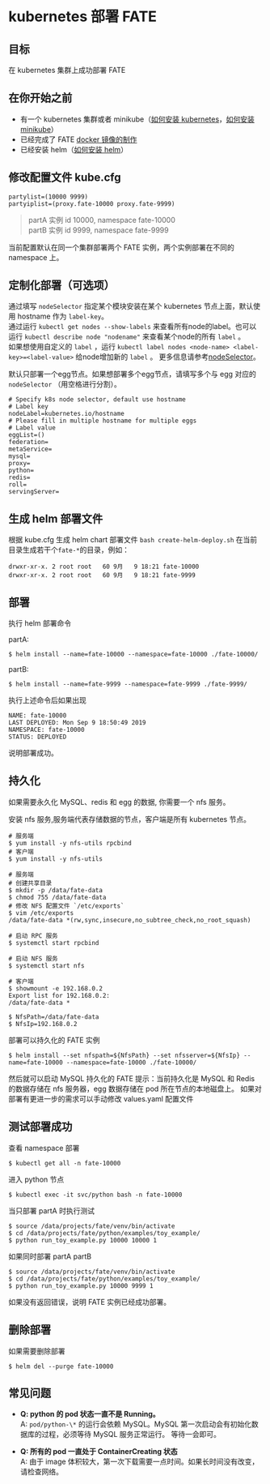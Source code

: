 # kubernetes 部署 FATE

## 目标

在 kubernetes 集群上成功部署 FATE

## 在你开始之前

- 有一个 kubernetes 集群或者 minikube（[如何安装 kubernetes](https://kubernetes.io/docs/setup/production-environment/tools/kubeadm/create-cluster-kubeadm/)，[如何安装 minikube](https://kubernetes.io/docs/tasks/tools/install-minikube/)）
- 已经完成了 FATE [docker 镜像的制作](../)
- 已经安装 helm（[如何安装 helm](https://helm.sh/docs/using_helm/#installing-helm)）

## 修改配置文件 kube.cfg

    partylist=(10000 9999)
    partyiplist=(proxy.fate-10000 proxy.fate-9999)

> partA 实例 id 10000, namespace fate-10000<br>
> partB 实例 id 9999, namespace fate-9999

当前配置默认在同一个集群部署两个 FATE 实例，两个实例部署在不同的 namespace 上。

## 定制化部署（可选项）
通过填写 `nodeSelector` 指定某个模块安装在某个 kubernetes 节点上面，默认使用 hostname 作为 `label-key`。  
通过运行 `kubectl get nodes --show-labels` 来查看所有node的label。也可以运行 `kubectl describe node "nodename"` 来查看某个node的所有 `label` 。  
如果想使用自定义的 `label` ，运行 `kubectl label nodes <node-name> <label-key>=<label-value>` 给node增加新的 `label` 。  更多信息请参考[nodeSelector](https://kubernetes.io/docs/concepts/configuration/assign-pod-node/#nodeselector)。

默认只部署一个egg节点。如果想部署多个egg节点，请填写多个与 egg 对应的 `nodeSelector` （用空格进行分割）。  

    # Specify k8s node selector, default use hostname
    # Label key
    nodeLabel=kubernetes.io/hostname
    # Please fill in multiple hostname for multiple eggs
    # Label value
    eggList=()
    federation=
    metaService=
    mysql=
    proxy=
    python=
    redis=
    roll=
    servingServer=

## 生成 helm 部署文件

根据 kube.cfg 生成 helm chart 部署文件
`bash create-helm-deploy.sh`
在当前目录生成若干个`fate-*`的目录，例如：

    drwxr-xr-x. 2 root root   60 9月   9 18:21 fate-10000
    drwxr-xr-x. 2 root root   60 9月   9 18:21 fate-9999

## 部署

执行 helm 部署命令

partA:

    $ helm install --name=fate-10000 --namespace=fate-10000 ./fate-10000/

partB:

    $ helm install --name=fate-9999 --namespace=fate-9999 ./fate-9999/

执行上述命令后如果出现

    NAME: fate-10000
    LAST DEPLOYED: Mon Sep 9 18:50:49 2019
    NAMESPACE: fate-10000
    STATUS: DEPLOYED

说明部署成功。

## 持久化

如果需要永久化 MySQL、redis 和 egg 的数据,
你需要一个 nfs 服务。

安装 nfs 服务,服务端代表存储数据的节点，客户端是所有 kubernetes 节点。

    # 服务端
    $ yum install -y nfs-utils rpcbind
    # 客户端
    $ yum install -y nfs-utils

    # 服务端
    # 创建共享目录
    $ mkdir -p /data/fate-data
    $ chmod 755 /data/fate-data
    # 修改 NFS 配置文件 `/etc/exports`
    $ vim /etc/exports
    /data/fate-data *(rw,sync,insecure,no_subtree_check,no_root_squash)

    # 启动 RPC 服务
    $ systemctl start rpcbind

    # 启动 NFS 服务
    $ systemctl start nfs

    # 客户端
    $ showmount -e 192.168.0.2
    Export list for 192.168.0.2:
    /data/fate-data *

    $ NfsPath=/data/fate-data
    $ NfsIp=192.168.0.2

部署可以持久化的 FATE 实例

    $ helm install --set nfspath=${NfsPath} --set nfsserver=${NfsIp} --name=fate-10000 --namespace=fate-10000 ./fate-10000/
然后就可以启动 MySQL 持久化的 FATE
提示：当前持久化是 MySQL 和 Redis 的数据存储在 nfs 服务器，egg 数据存储在 pod 所在节点的本地磁盘上。
如果对部署有更进一步的需求可以手动修改 values.yaml 配置文件

## 测试部署成功

查看 namespace 部署

    $ kubectl get all -n fate-10000

进入 python 节点

    $ kubectl exec -it svc/python bash -n fate-10000

当只部署 partA 时执行测试

    $ source /data/projects/fate/venv/bin/activate
    $ cd /data/projects/fate/python/examples/toy_example/
    $ python run_toy_example.py 10000 10000 1

如果同时部署 partA partB

    $ source /data/projects/fate/venv/bin/activate
    $ cd /data/projects/fate/python/examples/toy_example/
    $ python run_toy_example.py 10000 9999 1

如果没有返回错误，说明 FATE 实例已经成功部署。

## 删除部署

如果需要删除部署

    $ helm del --purge fate-10000

## 常见问题

- **Q: python 的 pod 状态一直不是 Running。**<br>
  A: `pod/python-\*` 的运行会依赖 MySQL。MySQL 第一次启动会有初始化数据库的过程，必须等待 MySQL 服务正常运行。
  等待一会即可。

- **Q: 所有的 pod 一直处于 ContainerCreating 状态**<br>
  A: 由于 image 体积较大，第一次下载需要一点时间。如果长时间没有改变，请检查网络。
